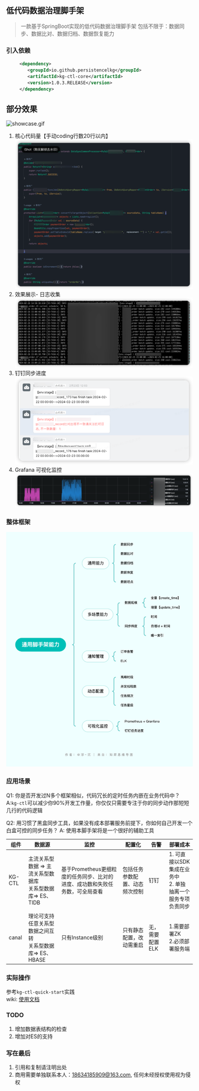 ## 低代码数据治理脚手架

> 一款基于SpringBoot实现的低代码数据治理脚手架
> 包括不限于：数据同步、数据比对、数据归档、数据恢复能力


### 引入依赖

```XML
     <dependency>
        <groupId>io.github.persistencelkg</groupId>
        <artifactId>kg-ctl-core</artifactId>
        <version>1.0.3.RELEASE</version>
     </dependency>
```

## 部分效果
![showcase.gif](img%2Fshowcase.gif)

1. 核心代码量【手动coding行数20行以内】
   ![co.png](img%2Fco.png)
2. 效果展示- 日志收集
   ![log.png](img%2Flog.png)
3. 钉钉同步进度
   ![ding.png](img%2Fding.png)
4. Grafana 可视化监控
   ![perf.png](img%2Fperf.png)



### 整体框架
![ctl.png](img%2Fctl.png)


### 应用场景
Q1: 你是否开发过N多个框架相似，代码冗长的定时任务内嵌在业务代码中？
A:```kg-ctl```可以减少你90%开发工作量，你仅仅只需要专注于你的同步动作那短短几行的代码逻辑

Q2: 用习惯了黑盒同步工具，如果没有成本部署服务前提下，你如何自己开发一个白盒可控的同步任务？
A: 使用本脚手架将是一个很好的辅助工具



| 组件     | 数据源                                                       | 监控                                                         | 配置化                         | 告警            | 部署成本                                                     |
 |--------| ------------------------------------------------------------ | ------------------------------------------------------------ | ------------------------------ | --------------- | ------------------------------------------------------------ |
  | KG-CTL | 主流关系型数据 => 主流关系型数据库<br />关系型数据库=> ES、TIDB | 基于Prometheus更细粒度的任务同步、比对的进度、成功数和失败任务数，可全局查看 | 包括任务参数配置、动态频次控制 | 钉钉            | 1. 可直接以SDK集成在业务中<br />2. 单独抽离一个服务专项负责同步 |
  | canal  | 理论可支持任意关系型数据之间互转<br />关系型数据库=> ES、HBASE | 只有Instance级别                                             | 只有静态配置，改动需重启       | 无，需要配置ELK | 1.需要部署ZK<br />2.必须部署服务端                           |




### 实际操作
参考```kg-ctl-quick-start```实践 <br>
wiki: [使用文档](https://github.com/persistencelkg/KG-Task-Ctl/wiki/%E4%BD%8E%E4%BB%A3%E7%A0%81%E6%95%B0%E6%8D%AE%E6%B2%BB%E7%90%86-%E2%80%90%E2%80%90-%E4%BD%BF%E7%94%A8%E6%96%87%E6%A1%A3)



### TODO
1. 增加数据表结构的检查
2. 增加对ES的支持


### 写在最后
1. 引用和复制请注明出处
2. 商用需要单独联系本人：18634185909@163.com, 任何未经授权使用视为侵权


# 